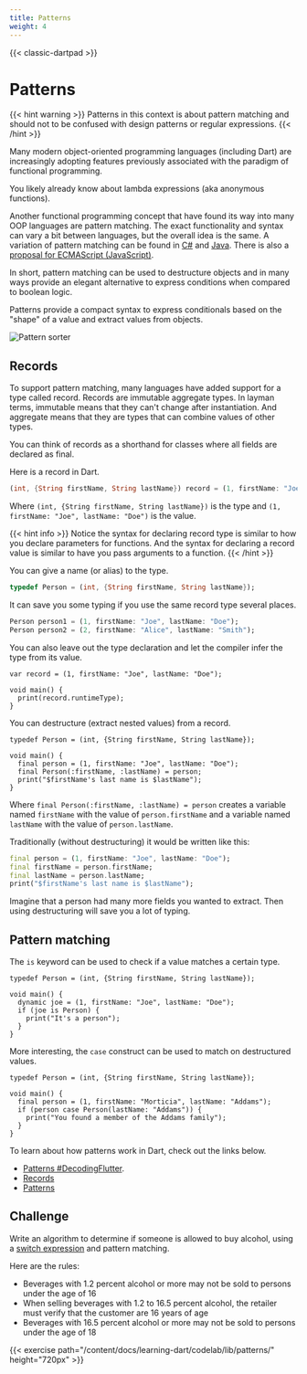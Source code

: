 ```yaml
---
title: Patterns
weight: 4
---
```


{{< classic-dartpad >}}

# Patterns

{{< hint warning >}}
Patterns in this context is about pattern matching and should not to be
confused with design patterns or regular expressions.
{{< /hint >}}

Many modern object-oriented programming languages (including Dart) are
increasingly adopting features previously associated with the paradigm of
functional programming.

You likely already know about lambda expressions (aka anonymous functions).

Another functional programming concept that have found its way into many OOP
languages are pattern matching.
The exact functionality and syntax can vary a bit between languages, but
the overall idea is the same.
A variation of pattern matching can be found in
[C#](https://learn.microsoft.com/en-us/dotnet/csharp/fundamentals/functional/pattern-matching)
and
[Java](https://docs.oracle.com/en/java/javase/21/language/pattern-matching.html).
There is also a [proposal for ECMAScript
(JavaScript)](https://tc39.es/proposal-pattern-matching/).

In short, pattern matching can be used to destructure objects and in many ways
provide an elegant alternative to express conditions when compared to boolean
logic.

Patterns provide a compact syntax to express conditionals based on the "shape"
of a value and extract values from objects.

![Pattern sorter](../images/pexels-towfiqu-barbhuiya-3440682-11030155.jpg "Towfiqu barbhuiyaPattern sorter toy. Picture by Towfiqu barbhuiya")

## Records

To support pattern matching, many languages have added support for a type
called record.
Records are immutable aggregate types.
In layman terms, immutable means that they can't change after instantiation.
And aggregate means that they are types that can combine values of other types.

You can think of records as a shorthand for classes where all fields are
declared as final.

Here is a record in Dart.

```dart
(int, {String firstName, String lastName}) record = (1, firstName: "Joe", lastName: "Doe");
```

Where `(int, {String firstName, String lastName})` is the type and `(1, firstName: "Joe", lastName: "Doe")` is the value.

{{< hint info >}}
Notice the syntax for declaring record type is similar to how you declare
parameters for functions.
And the syntax for declaring a record value is similar to have you pass
arguments to a function.
{{< /hint >}}

You can give a name (or alias) to the type.

```dart
typedef Person = (int, {String firstName, String lastName});
```

It can save you some typing if you use the same record type several places.

```dart
Person person1 = (1, firstName: "Joe", lastName: "Doe");
Person person2 = (2, firstName: "Alice", lastName: "Smith");
```

You can also leave out the type declaration and let the compiler infer the
type from its value.

```run-dartpad:theme-dark:mode-dart:width-100%
var record = (1, firstName: "Joe", lastName: "Doe");

void main() {
  print(record.runtimeType);
}
```

You can destructure (extract nested values) from a record.

```run-dartpad:theme-dark:mode-dart:width-100%:height-210px
typedef Person = (int, {String firstName, String lastName});

void main() {
  final person = (1, firstName: "Joe", lastName: "Doe");
  final Person(:firstName, :lastName) = person;
  print("$firstName's last name is $lastName");
}
```

Where `final Person(:firstName, :lastName) = person` creates a variable named
`firstName` with the value of `person.firstName` and a variable named
`lastName` with the value of `person.lastName`.

Traditionally (without destructuring) it would be written like this:

```dart
final person = (1, firstName: "Joe", lastName: "Doe");
final firstName = person.firstName;
final lastName = person.lastName;
print("$firstName's last name is $lastName");
```

Imagine that a person had many more fields you wanted to extract.
Then using destructuring will save you a lot of typing.

## Pattern matching

The `is` keyword can be used to check if a value matches a certain type.

```run-dartpad:theme-dark:mode-dart:width-100%:height-230px
typedef Person = (int, {String firstName, String lastName});

void main() {
  dynamic joe = (1, firstName: "Joe", lastName: "Doe");
  if (joe is Person) {
    print("It's a person");
  }
}
```

More interesting, the `case` construct can be used to match on destructured
values.

```run-dartpad:theme-dark:mode-dart:width-100%:height-230px
typedef Person = (int, {String firstName, String lastName});

void main() {
  final person = (1, firstName: "Morticia", lastName: "Addams");
  if (person case Person(lastName: "Addams")) {
    print("You found a member of the Addams family");
  }
}
```

To learn about how patterns work in Dart, check out the links below.

- [Patterns #DecodingFlutter](https://www.youtube.com/watch?v=aLvlqD4QS7Y).
- [Records](https://dart.dev/language/records)
- [Patterns](https://dart.dev/language/patterns)

## Challenge

Write an algorithm to determine if someone is allowed to buy alcohol, using a
[switch expression](https://dart.dev/language/branches#switch-expressions) and
pattern matching.

Here are the rules:

- Beverages with 1.2 percent alcohol or more may not be sold to persons under the age of 16
- When selling beverages with 1.2 to 16.5 percent alcohol, the retailer must verify that the customer are 16 years of age
- Beverages with 16.5 percent alcohol or more may not be sold to persons under the age of 18

{{< exercise path="/content/docs/learning-dart/codelab/lib/patterns/" height="720px" >}}

